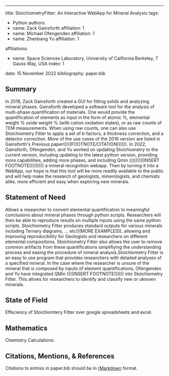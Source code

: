 ---
title: StoichiometryFitter: An Interactive WebApp for Mineral Analysis
tags:
  - Python
authors:
  - name: Zack Gainsforth
    affiliation: 1
  - name: Michael Ofengenden
    affiliation: 1
  - name: Zhenbang Yu
    affiliation: 1
    
affiliations:
 - name: Space Sciences Laboratory, University of California Berkeley, 7 Gauss Way, USA
   index: 1

date: 15 November 2022
bibliography: paper.bib

## Summary
In 2016, Zack Gainsforth created a GUI for fitting solids and analyzing mineral phases. Gainsforth developed a software tool for the analysis of multi-phase quantification of materials. One would provide the quantification of elements as input in the form of atomic %, elemental weight % oxide weight % (with cation oxidation states), or as raw counts of TEM measurements. When using raw counts, one can also use Stoichiometry Fitter to apply a set of k-factors, a thickness correction, and a detector correction. More of the use cases of the 2016 version are listed in Gainsforth's Previous paper(((((FOOTNOTE/CITATION)))))). 
In 2022, Gainsforth, Ofengenden, and Yu worked on updating Stoichiometry to the current version, including updating to the latest python version, providing more capabilities, adding more phases, and including Qmin (((((((((INSERT FOOTNOTE))))))))) a mineral recognition webapp. Then by turning it into a WebApp, our hope is that this tool will be more readily available to the public and will help make the research of geologists, minerologists, and chemists alike, more efficient and easy when exploring new minerals. 


## Statement of Need
Allows a researcher to convert elemental quantification to meaningful conclusions about mineral phases through python scripts. Researchers will then be able to reproduce results on multiple inputs using the same python scripts. Stoichiometry Fitter produces standard outputs for various minerals including Ternary diagrams, ... etc(((MORE EXAMPLES)), allowing and improving reproducibility for Geologists and researchers on different elemental compositions. Stoichiometry Fitter also allows the user to remove common artifacts from these quantifications simplifiying the understanding process and easing the procedure of mineral analysis.Stoichiometry Fitter is an easy to use program that provides researchers with detailed analyses of a specified mineral. In the case where the researcher is unsure of the mineral that is composed by inputs of element quantifications, Ofengenden and Yu have integrated QMin ((((INSERT FOOTNOTE)))))) into Stoichiometry Fitter. This allows for researchers to identify and classify new or uknown minerals. 

## State of Field
Effeciency of Stoichiomtery Fitter over google spreadsheets and excel.

## Mathematics
Chemistry Calculations:

## Citations, Mentions, & References

Citations to entries in paper.bib should be in
[rMarkdown](http://rmarkdown.rstudio.com/authoring_bibliographies_and_citations.html)
format.

